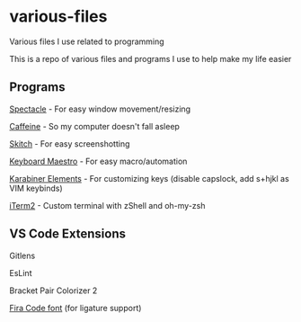 # various-files
Various files I use related to programming

This is a repo of various files and programs I use to help make my life easier

## Programs ##

<a href="https://www.spectacleapp.com/">Spectacle</a> - For easy window movement/resizing

<a href="http://lightheadsw.com/caffeine/">Caffeine</a> - So my computer doesn't fall asleep

<a href="https://evernote.com/products/skitch">Skitch</a> - For easy screenshotting

<a href="https://www.keyboardmaestro.com/main/">Keyboard Maestro</a> - For easy macro/automation

<a href="https://pqrs.org/osx/karabiner/">Karabiner Elements<a> - For customizing keys (disable capslock, add s+hjkl as VIM keybinds)
  
<a href="https://www.iterm2.com/">iTerm2</a> - Custom terminal with zShell and oh-my-zsh



## VS Code Extensions ##
Gitlens 

EsLint

Bracket Pair Colorizer 2

<a href="https://github.com/tonsky/FiraCode">Fira Code font</a> (for ligature support)
